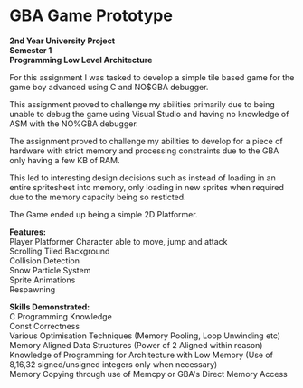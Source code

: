 # GBA Game Prototype

**2nd Year University Project** <br/>
**Semester 1** <br/>
**Programming Low Level Architecture**
 
 For this assignment I was tasked to develop a simple tile based game for the game boy advanced using C and NO$GBA debugger.
 
 This assignment proved to challenge my abilities primarily due to being unable to debug the game using Visual Studio and having no knowledge of ASM with the NO%GBA debugger.
 
 The assignment proved to challenge my abilities to develop for a piece of hardware with strict memory and processing constraints due to the GBA only having a few KB of RAM.
 
 This led to interesting design decisions such as instead of loading in an entire spritesheet into memory, only loading in new sprites when required due to the memory capacity being so resticted.
 
 The Game ended up being a simple 2D Platformer.
 
 **Features:** <br/>
 Player Platformer Character able to move, jump and attack <br/>
 Scrolling Tiled Background <br/>
 Collision Detection <br/>
 Snow Particle System <br/>
 Sprite Animations <br/>
 Respawning <br/>
 
 **Skills Demonstrated:** <br/>
  C Programming Knowledge <br/>
  Const Correctness <br/>
  Various Optimisation Techniques (Memory Pooling, Loop Unwinding etc) <br/>
  Memory Aligned Data Structures (Power of 2 Aligned within reason) <br/>
  Knowledge of Programming for Architecture with Low Memory (Use of 8,16,32 signed/unsigned integers only when necessary) <br/>
  Memory Copying through use of Memcpy or GBA's Direct Memory Access <br/>
  
